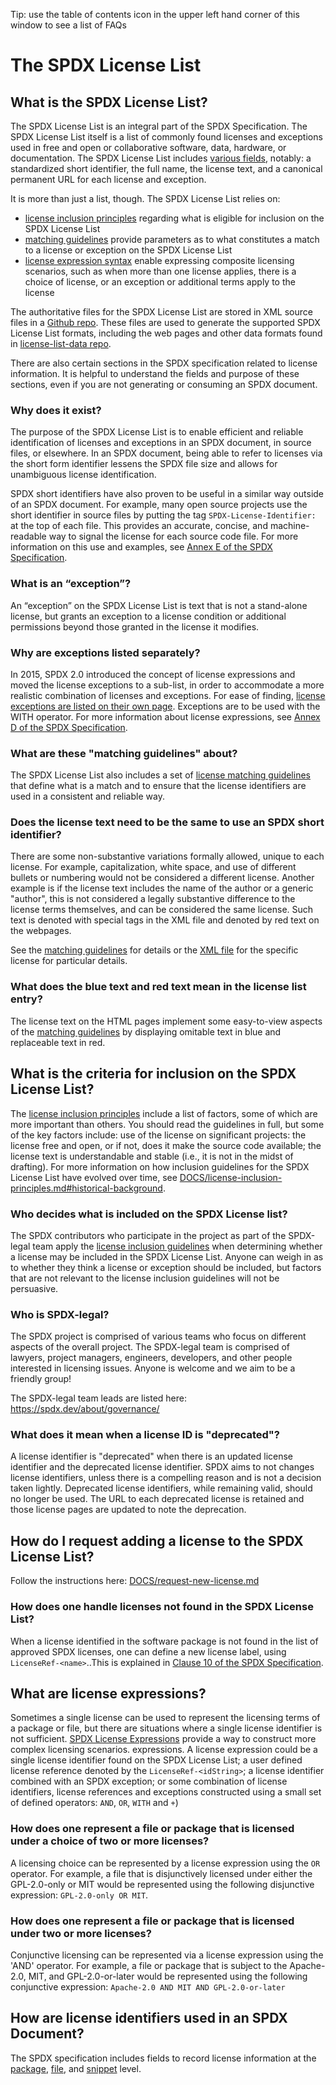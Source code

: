 Tip: use the table of contents icon in the upper left hand corner of this window to see a list of FAQs

# The SPDX License List

## What is the SPDX License List?
The SPDX License List is an integral part of the SPDX Specification. The
SPDX License List itself is a list of commonly found licenses and
exceptions used in free and open or collaborative software, data,
hardware, or documentation. The SPDX License List includes [various fields](license-fields.md), notably:
a standardized short identifier, the full name, the license text, and a
canonical permanent URL for each license and exception.

It is more than just a list, though. The SPDX License List relies on:
* [license inclusion principles](license-inclusion-principles.md)
regarding what is eligible for inclusion on the SPDX License List
* [matching guidelines](https://spdx.github.io/spdx-spec/v2.3/license-matching-guidelines-and-templates/) 
provide parameters as to what constitutes a match to a license or exception on the SPDX License List
* [license expression syntax](https://spdx.github.io/spdx-spec/v2.3/SPDX-license-expressions/)
enable expressing composite licensing scenarios, such as when more than one license applies, there is a choice of license, or an exception or additional terms apply to the license

The authoritative files for the SPDX License List are stored in XML source files 
in a [Github repo](https://github.com/spdx/license-list-XML). These files are 
used to generate the supported SPDX License List formats, including the 
web pages and other data formats found in [license-list-data repo](https://github.com/spdx/license-list-data).

There are also certain sections in the SPDX specification related to license information. 
It is helpful to understand the fields and purpose of these sections, even if you 
are not generating or consuming an SPDX document. 

### Why does it exist?
The purpose of the SPDX License List is to enable efficient and reliable
identification of licenses and exceptions in an SPDX document, in
source files, or elsewhere. In an SPDX document, being able to refer to licenses via the short
form identifier lessens the SPDX file size and allows for unambiguous
license identification.

SPDX short identifiers have also proven to be useful in a similar way
outside of an SPDX document. For example, many open source projects use the short identifier 
in source files by putting the tag `SPDX-License-Identifier:` at the top of each file. This provides an accurate, concise, and
machine-readable way to signal the license for each source code
file. For more information on this use and examples, see [Annex E of
the SPDX
Specification](https://spdx.github.io/spdx-spec/v2.3/using-SPDX-short-identifiers-in-source-files/).

### What is an “exception”?
An “exception” on the SPDX License List is text that is not a stand-alone license, but grants an exception to a license condition or additional permissions beyond those granted in the license it modifies.

### Why are exceptions listed separately?
In 2015, SPDX 2.0 introduced the concept of license expressions and moved the license
exceptions to a sub-list, in order to accommodate a more realistic
combination of licenses and exceptions. For ease of finding, [license exceptions are listed on their own
page](https://spdx.org/licenses/exceptions-index.html). Exceptions are to be used with
the WITH operator. For more information about license expressions, see
[Annex D of the SPDX
Specification](https://spdx.github.io/spdx-spec/v2.3/SPDX-license-expressions/).

### What are these "matching guidelines" about?
The SPDX License List also includes a set of [license matching
guidelines](https://spdx.github.io/spdx-spec/v2.3/license-matching-guidelines-and-templates/)
that define what is a match and to ensure that the license identifiers are used in a consistent and
reliable way. 

### Does the license text need to be the same to use an SPDX short identifier?
There are some non-substantive variations formally allowed, unique to each license. For example, capitalization, white space, and use of different bullets or numbering would not be considered a different license. Another example is if the license text includes the name of the author or a generic "author", this is not considered a legally substantive difference to the license terms themselves, and can be considered the same license. Such text is denoted with special tags in the XML file and denoted by red text on the webpages.  
 
See the [matching guidelines](https://spdx.github.io/spdx-spec/v2.3/license-matching-guidelines-and-templates/) for details or the [XML file](https://github.com/spdx/license-list-XML/tree/main/src) for the specific license for particular details.

### What does the blue text and red text mean in the license list entry?
The license text on the HTML pages implement some easy-to-view aspects of the [matching guidelines](https://spdx.github.io/spdx-spec/v2.3/license-matching-guidelines-and-templates/) by displaying omitable text in blue and replaceable text in red.

## What is the criteria for inclusion on the SPDX License List?

The [license inclusion principles](license-inclusion-principles.md) include a list of factors, some of which are more important than others. You should read the guidelines in full, but some of the key factors include: use of the license on significant projects: the license free and open, or if not, does it make the source code available; the license text is understandable and stable (i.e., it is not in the midst of drafting). For more information on how inclusion guidelines for the SPDX License List have evolved over time, see [DOCS/license-inclusion-principles.md#historical-background](license-inclusion-principles.md#historical-background).


### Who decides what is included on the SPDX License list?
The SPDX contributors who participate in the project as part of the SPDX-legal team apply the [license inclusion guidelines](license-inclusion-principles.md) when determining whether a license may be included in the SPDX License List. Anyone can weigh in as to whether they think a license or exception should be included, but factors that are not relevant to the license inclusion guidelines will not be persuasive.  

### Who is SPDX-legal?

The SPDX project is comprised of various teams who focus on different aspects of the overall project.  The SPDX-legal team is comprised of lawyers, project managers, engineers, developers, and other people interested in licensing issues. Anyone is welcome and we aim to be a friendly group!

The SPDX-legal team leads are listed here: https://spdx.dev/about/governance/

###  What does it mean when a license ID is "deprecated"?
A license identifier is "deprecated" when there is an updated license identifier and the deprecated license identifier. SPDX aims to not changes license identifiers, unless there is a compelling reason and is not a decision taken lightly. Deprecated license identifiers, while remaining valid, should no longer be used. The URL to each deprecated license is retained and those license pages are updated to note the deprecation. 

## How do I request adding a license to the SPDX License List?

Follow the instructions here:
[DOCS/request-new-license.md](request-new-license.md)


### How does one handle licenses not found in the SPDX License List?

When a license identified in the software package is not found in the
list of approved SPDX licenses, one can define a new license label, using `LicenseRef-<name>`..This is explained in [Clause 10 of the SPDX Specification](https://spdx.github.io/spdx-spec/v2.3/other-licensing-information-detected/).

## What are license expressions?
Sometimes a single license can be used to represent the licensing terms of a package or file, but there are situations where a single license identifier is not sufficient. [SPDX License Expressions](https://spdx.github.io/spdx-spec/v2.3/SPDX-license-expressions/) provide a way to construct more complex licensing scenarios. expressions. A license expression could be a single license identifier found on the SPDX License List; a user defined license reference denoted by the `LicenseRef-<idString>`; a license identifier combined with an SPDX exception; or some combination of license identifiers, license references and exceptions constructed using a small set of defined operators: `AND`, `OR`, `WITH` and `+`)   
 
### How does one represent a file or package that is licensed under a choice of two or more licenses?
A licensing choice can be represented by a license expression using
the `OR` operator. For example, a file that is disjunctively licensed
under either the GPL-2.0-only or MIT would be represented using the following
disjunctive expression: `GPL-2.0-only OR MIT`.

### How does one represent a file or package that is licensed under two or more licenses?

Conjunctive licensing can be represented via a license expression using
the 'AND' operator. For example, a file or package that is subject to the Apache-2.0,
MIT, and GPL-2.0-or-later would be represented using the following conjunctive
expression: `Apache-2.0 AND MIT AND GPL-2.0-or-later`
 
## How are license identifiers used in an SPDX Document?
The SPDX specification includes fields to record license information at the [package](https://spdx.github.io/spdx-spec/v2.3/package-information/), [file](https://spdx.github.io/spdx-spec/v2.3/file-information/), and [snippet](https://spdx.github.io/spdx-spec/v2.3/snippet-information/) level. 
